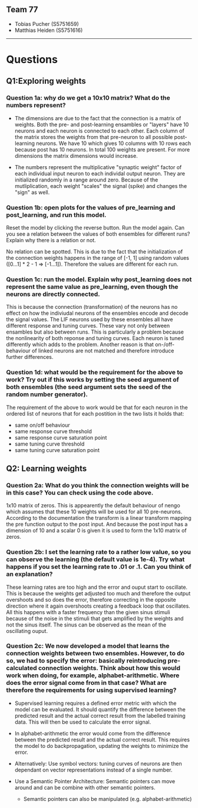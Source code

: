 ## Team 77
- Tobias Pucher (S5751659)
- Matthias Heiden (S5751616)

---

# Questions
## Q1:Exploring weights
### Question 1a: why do we get a 10x10 matrix? What do the numbers represent?

- The dimensions are due to the fact that the connection is a matrix of weights. Both the pre- and post-learning ensambles or "layers" have 10 neurons and each neuron is connected to each other. Each column of the matrix stores the weights from that pre-neuron to all possible post-learning neurons. We have 10 which gives 10 columns with 10 rows each because post has 10 neurons. In total 100 weights are present. For more dimensions the matrix dimensions would increase.

- The numbers represent the multiplicative "synaptic weight" factor of each individual input neuron to each individal output neuron. They are initialized randomly in a range around zero. Because of the mutliplication, each weight "scales" the signal (spike) and changes the "sign" as well.
  

### Question 1b: open plots for the values of pre_learning and post_learning, and run this model.
Reset the model by clicking the reverse button. Run the model again. Can you see a relation
between the values of both ensembles for different runs? Explain why there is a relation or not.

No relation can be spotted. This is due to the fact that the initialization of the connection weights happens in the range of [-1, 1] using random values ([0...1] * 2 - 1 => [-1...1]). Therefore the values are different for each run.

### Question 1c: run the model. Explain why post_learning does not represent the same value as pre_learning, even though the neurons are directly connected.

This is because the connection (transformation) of the neurons has no effect on how the indiviudal neurons of the ensembles encode and decode the signal values. The LIF neurons used by these ensembles all have different response and tuning curves. These vary not only between ensambles but also between runs. This is particularly a problem because the nonlinearity of both reponse and tuning curves. Each neuron is tuned differently which adds to the problem. Another reason is that on-/off-behaviour of linked neurons are not matched and therefore introduce further differences.

### Question 1d: what would be the requirement for the above to work? Try out if this works by setting the seed argument of both ensembles (the seed argument sets the seed of the random number generator).

The requirement of the above to work would be that for each neuron in the ordered list of neurons that for each postition in the two lists it holds that: 
- same on/off behaviour
- same response curve threshold
- same response curve saturation point
- same tuning curve threshold
- same tuning curve saturation point

## Q2: Learning weights

### Question 2a: What do you think the connection weights will be in this case? You can check using the code above.
1x10 matrix of zeros. This is appearently the default behaviour of nengo which assumes that these 10 weights will be used for all 10 pre-neurons. 
According to the documentation the transform is a linear transform mapping the pre function output to the post input. And because the post input has a dimension of 10 and a scalar 0 is given it is used to form the 1x10 matrix of zeros.


### Question 2b: I set the learning rate to a rather low value, so you can observe the learning (the default value is 1e-4). Try what happens if you set the learning rate to .01 or .1. Can you think of an explanation?

These learning rates are too high and the error and ouput start to oscillate. This is because the weights get adjusted too much and therefore the output overshoots and so does the error, therefore correcting in the opposite direction where it again overshoots creating a feedback loop that oscillates. All this happens with a faster frequency than the given sinus stimuli because of the noise in the stimuli that gets amplified by the weights and not the sinus itself. The sinus can be observed as the mean of the oscillating ouput.

### Question 2c: We now developed a model that learns the connection weights between two ensembles. However, to do so, we had to specify the error: basically reintroducing pre-calculated connection weights. Think about how this would work when doing, for example, alphabet-arithmetic. Where does the error signal come from in that case? What are therefore the requirements for using supervised learning?

- Supervised learning requires a defined error metric with which the model can be evaluated. It should quantify the difference between the predicted result and the actual correct result from the labelled training data. This will then be used to calculate the error signal.

- In alphabet-arithmetic the error would come from the difference between the predicted result and the actual correct result. This requires the model to do backpropagation, updating the weights to minimize the error. 

- Alternatively: Use symbol vectors: tuning curves of neurons are then dependant on vector representations instead of a single number.
- Use a Semantic Pointer Architecture: Semantic pointers can move around and can be combine with other semantic pointers.
  - Semantic pointers can also be manipulated (e.g. alphabet-arithmetic)